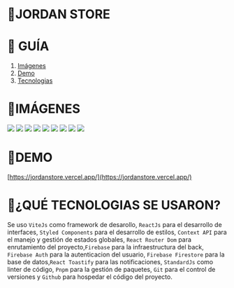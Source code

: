 # **📂JORDAN STORE**

# **📑 GUÍA**

<ol>
     <li><a href="#imágenes">Imágenes</a></li>
     <li><a href="#demo">Demo</a></li>
     <li><a href="#qué-tecnologias-se-usaron">Tecnologias</a></li>
</ol>

# **📸IMÁGENES**
![](https://res.cloudinary.com/dos3i5jqy/image/upload/v1679166047/layers/jordanstore/jordan1_hbthj3.jpg)
![](https://res.cloudinary.com/dos3i5jqy/image/upload/v1679166046/layers/jordanstore/jordan2_rl15k6.jpg)
![](https://res.cloudinary.com/dos3i5jqy/image/upload/v1679166046/layers/jordanstore/jordan3_ldcluo.jpg)
![](https://res.cloudinary.com/dos3i5jqy/image/upload/v1679166046/layers/jordanstore/jordan4_oxizut.jpg)
![](https://res.cloudinary.com/dos3i5jqy/image/upload/v1679166046/layers/jordanstore/jordan5_doehdi.jpg)
![](https://res.cloudinary.com/dos3i5jqy/image/upload/v1679166046/layers/jordanstore/jordan6_w1d3xo.jpg)
![](https://res.cloudinary.com/dos3i5jqy/image/upload/v1679166046/layers/jordanstore/jordan7_ivvzev.jpg)
![](https://res.cloudinary.com/dos3i5jqy/image/upload/v1679166047/layers/jordanstore/jordan8_ebicl6.jpg)
![](https://res.cloudinary.com/dos3i5jqy/image/upload/v1679166047/layers/jordanstore/jordan9_aze42r.jpg)

# **🚀DEMO**
[https://jordanstore.vercel.app/](https://jordanstore.vercel.app/)

# **💬¿QUÉ TECNOLOGIAS SE USARON?**

Se uso `ViteJs` como framework de desarollo, `ReactJs` para el desarrollo de interfaces, `Styled Components` para el desarrollo de estilos, `Context API` para el manejo y gestión de estados globales, `React Router Dom` para enrutamiento del proyecto,`Firebase` para la infraestructura del back, `Firebase Auth` para la autenticacion del usuario, `Firebase Firestore` para la base de datos,`React Toastify` para las notificaciones, `StandardJs` como linter de código, 
`Pnpm` para la gestión de paquetes, `Git` para el control de versiones y `Github` para hospedar el código del proyecto.
